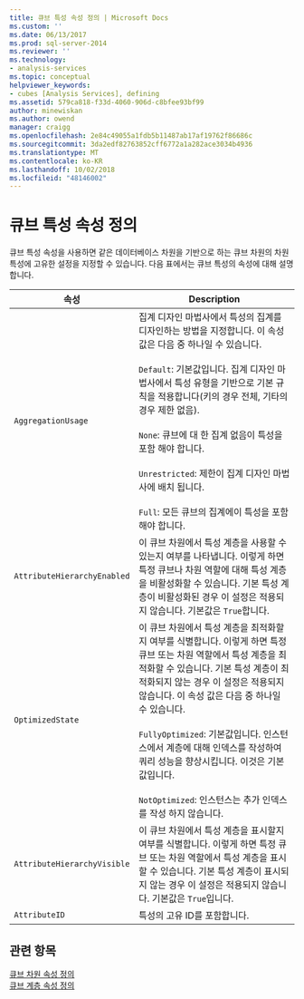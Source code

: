 ```yaml
---
title: 큐브 특성 속성 정의 | Microsoft Docs
ms.custom: ''
ms.date: 06/13/2017
ms.prod: sql-server-2014
ms.reviewer: ''
ms.technology:
- analysis-services
ms.topic: conceptual
helpviewer_keywords:
- cubes [Analysis Services], defining
ms.assetid: 579ca818-f33d-4060-906d-c8bfee93bf99
author: minewiskan
ms.author: owend
manager: craigg
ms.openlocfilehash: 2e84c49055a1fdb5b11487ab17af19762f86686c
ms.sourcegitcommit: 3da2edf82763852cff6772a1a282ace3034b4936
ms.translationtype: MT
ms.contentlocale: ko-KR
ms.lasthandoff: 10/02/2018
ms.locfileid: "48146002"
---
```

# <a name="define-cube-attribute-properties"></a>큐브 특성 속성 정의
  큐브 특성 속성을 사용하면 같은 데이터베이스 차원을 기반으로 하는 큐브 차원의 차원 특성에 고유한 설정을 지정할 수 있습니다. 다음 표에서는 큐브 특성의 속성에 대해 설명합니다.  
  
|속성|Description|  
|--------------|-----------------|  
|`AggregationUsage`|집계 디자인 마법사에서 특성의 집계를 디자인하는 방법을 지정합니다. 이 속성 값은 다음 중 하나일 수 있습니다.<br /><br /> `Default`: 기본값입니다. 집계 디자인 마법사에서 특성 유형을 기반으로 기본 규칙을 적용합니다(키의 경우 전체, 기타의 경우 제한 없음).<br /><br /> `None`: 큐브에 대 한 집계 없음이 특성을 포함 해야 합니다.<br /><br /> `Unrestricted`: 제한이 집계 디자인 마법사에 배치 됩니다.<br /><br /> `Full`: 모든 큐브의 집계에이 특성을 포함 해야 합니다.|  
|`AttributeHierarchyEnabled`|이 큐브 차원에서 특성 계층을 사용할 수 있는지 여부를 나타냅니다. 이렇게 하면 특정 큐브나 차원 역할에 대해 특성 계층을 비활성화할 수 있습니다. 기본 특성 계층이 비활성화된 경우 이 설정은 적용되지 않습니다. 기본값은 `True`합니다.|  
|`OptimizedState`|이 큐브 차원에서 특성 계층을 최적화할지 여부를 식별합니다. 이렇게 하면 특정 큐브 또는 차원 역할에서 특성 계층을 최적화할 수 있습니다. 기본 특성 계층이 최적화되지 않는 경우 이 설정은 적용되지 않습니다. 이 속성 값은 다음 중 하나일 수 있습니다.<br /><br /> `FullyOptimized`: 기본값입니다. 인스턴스에서 계층에 대해 인덱스를 작성하여 쿼리 성능을 향상시킵니다. 이것은 기본값입니다.<br /><br /> `NotOptimized`: 인스턴스는 추가 인덱스를 작성 하지 않습니다.|  
|`AttributeHierarchyVisible`|이 큐브 차원에서 특성 계층을 표시할지 여부를 식별합니다. 이렇게 하면 특정 큐브 또는 차원 역할에서 특성 계층을 표시할 수 있습니다. 기본 특성 계층이 표시되지 않는 경우 이 설정은 적용되지 않습니다. 기본값은 `True`입니다.|  
|`AttributeID`|특성의 고유 ID를 포함합니다.|  
  
## <a name="see-also"></a>관련 항목  
 [큐브 차원 속성 정의](define-cube-dimension-properties.md)   
 [큐브 계층 속성 정의](define-cube-hierarchy-properties.md)  
  
  

